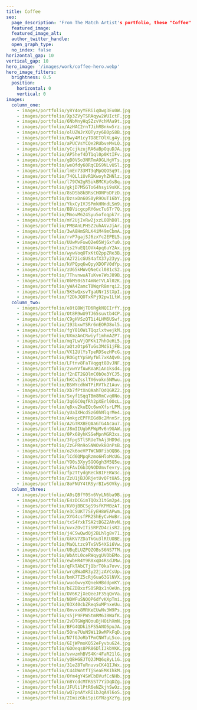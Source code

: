 ```yaml
---
title: Coffee
seo:
  page_description: 'From The Match Artist's portfolio, these "Coffee" shots helped our customers go on more dates, and for many, find the love of their life.'
  featured_image:
  featured_image_alt:
  author_twitter_handle:
  open_graph_type:
  no_index: false
horizontal_gap: 10
vertical_gap: 10
hero_image: '/images/work/coffee-hero.webp'
hero_image_filters:
  brightness: 0.5
  position:
    horizontal: 0
    vertical: 0
images:
  column_one:
    - images/portfolio/y8Y4oyYERiiqOwg3Eu0W.jpg
    - images/portfolio/Xp3ZVyTSRAqyw2WUIctF.jpg
    - images/portfolio/6NbMnyHqSZzvVchMAa9t.jpg
    - images/portfolio/AzHAC2rnTJihRBnkw5rz.jpg
    - images/portfolio/olUZWJrXQTyzy6B0pS8B.jpg
    - images/portfolio/Bwy4M1cyTD8ETOlXLg4y.jpg
    - images/portfolio/aPUCVsYCQe2RUbveMvLQ.jpg
    - images/portfolio/yCcjkzujRA6aBpOquDJA.jpg
    - images/portfolio/AP5hef4DT1ql0p0KtIFv.jpg
    - images/portfolio/gB0VSo3NRTmA9GLHgVTs.jpg
    - images/portfolio/weQfdy60RqCDS9NLvUSl.jpg
    - images/portfolio/lmEn733MT3qMpQQOSq9t.jpg
    - images/portfolio/74QLliUvR1KwoyhZHNlz.jpg
    - images/portfolio/l79CW2gR5ikBMCKpGsBq.jpg
    - images/portfolio/gkjD7MSGTo64hsyi9sKK.jpg
    - images/portfolio/8sDSb8kBRsCHONPoDFzD.jpg
    - images/portfolio/DzsxDn60S0yR9OuT16bY.jpg
    - images/portfolio/YkxCy1VJSPmkHNndLSm9.jpg
    - images/portfolio/BBVicgcpRY6wcTu6Tr7Q.jpg
    - images/portfolio/MmovM624Syu5ofoqpk7r.jpg
    - images/portfolio/mY2UjIvRw2jxzLOBhD8l.jpg
    - images/portfolio/PMBAnLPHSZ2uhAVvJjAr.jpg
    - images/portfolio/3wA8HmSRLK4iM49mCbmA.jpg
    - images/portfolio/rvP7gajSJ6zxYc2EPEL5.jpg
    - images/portfolio/UUwMvFowQ2e05WjGxfu0.jpg
    - images/portfolio/is2YuEQ1OVk4pq6uY2Ax.jpg
    - images/portfolio/wywVoqOTxKtO2ppZRe3B.jpg
    - images/portfolio/A272icGUS4afX37y23yy.jpg
    - images/portfolio/kVPQpq6wQpyXDOFV0dYp.jpg
    - images/portfolio/zU65kHWvQNeCcl081cS2.jpg
    - images/portfolio/7ThvnwuATuKve7WoJ89B.jpg
    - images/portfolio/0bM50s5T4mNeTVLAl02K.jpg
    - images/portfolio/yWA4ZamcT0WqrR8mrqi2.jpg
    - images/portfolio/5K5wQxsvTgaUNr1StXpI.jpg
    - images/portfolio/f2DkJQOTxKPj92pw1LtW.jpg
  column_two:
    - images/portfolio/e8tQ8WjTD6RgkNQEIrfY.jpg
    - images/portfolio/Ot8R9wU9TJ65suvtb4CP.jpg
    - images/portfolio/C9gHVSzQT1i4LHM6USwf.jpg
    - images/portfolio/193bxwYSRr6nEORO8ol5.jpg
    - images/portfolio/fgY810WiTQqzlxtwejkM.jpg
    - images/portfolio/UXmzAnCRwiyf1mhmAZP7.jpg
    - images/portfolio/mq7LwVjQFKk17hhOeHi5.jpg
    - images/portfolio/aQtzOtp6TuGs3MdS1jFB.jpg
    - images/portfolio/VX12UlYsTpeRDSezHPcG.jpg
    - images/portfolio/ROGgtYpSWyfWl7xKAQv0.jpg
    - images/portfolio/LFtnv8FaTVqgqt8BvJNF.jpg
    - images/portfolio/2vwYVfAwRVaRiAn1ksd4.jpg
    - images/portfolio/f2nET2GQlmC0bOe3YCJ5.jpg
    - images/portfolio/hKCvZsslTX6vokn5NMwu.jpg
    - images/portfolio/BSWYcdhWTPiRVTkZ1Auv.jpg
    - images/portfolio/Xb7fPtXnQAahTQdQGRZ2.jpg
    - images/portfolio/Sxyf1SqqTBm8RmCvq0No.jpg
    - images/portfolio/3q6GC0qfRh2pXErl0OcL.jpg
    - images/portfolio/q8xv2kuEQc6wnXfsrLPM.jpg
    - images/portfolio/yUaIXHcdSz60hNlqrMe4.jpg
    - images/portfolio/4mkgzEPFRIGd8c2MnnSr.jpg
    - images/portfolio/A2GTRXBEQAaGTG4Acau7.jpg
    - images/portfolio/J8mIIUgbRFWpMv6n9GAW.jpg
    - images/portfolio/0Px68yhKSSeMpnMGR3xs.jpg
    - images/portfolio/3fpgSTlSRUeThAj3HD9d.jpg
    - images/portfolio/ZzGPRn9oSNWOvk8OnPsB.jpg
    - images/portfolio/o2k6oeVPTWCN0FibOQB6.jpg
    - images/portfolio/lCd6QMpqRzmo6HloMcUG.jpg
    - images/portfolio/YO0s3XyySGOGgh3M5Q5e.jpg
    - images/portfolio/sFAvIGb3QNODUmvfevry.jpg
    - images/portfolio/fp2TtydgReCkBIFEKW3c.jpg
    - images/portfolio/ZzU1jBJORjetUvQFtUA5.jpg
    - images/portfolio/8oFNUY4tRSyrBIwSOVky.jpg
  column_three:
    - images/portfolio/A0sQBfY0Sn6VyLN6ba9B.jpg
    - images/portfolio/E4zDCGimTQOx31tGm2p4.jpg
    - images/portfolio/KV0jBBCSgS9sfKPMBzAT.jpg
    - images/portfolio/e3CSUKT7SEyEH8WEAPwm.jpg
    - images/portfolio/XYG4csfPR2ShEyCvHoBr.jpg
    - images/portfolio/txS4YxkTSA2tBGZ2AhvN.jpg
    - images/portfolio/uvxZOvITiSRPZD4cisR2.jpg
    - images/portfolio/j4CSwQwdQj2BLhlg8v71.jpg
    - images/portfolio/GkKV7ZDaTkGu3lRtUOBE.jpg
    - images/portfolio/MaQLtzc9TxSV54XSi6Vw.jpg
    - images/portfolio/UBqELUZPQZOBsS6NS7TM.jpg
    - images/portfolio/WbAtL0ceRWqygUVObEMo.jpg
    - images/portfolio/ewbHR4Y9R8xqD4RsdJMw.jpg
    - images/portfolio/qFkTAbCTjObrT0ka7ovv.jpg
    - images/portfolio/wrq8WaOR3y22jzAYCsUp.jpg
    - images/portfolio/bmK7TZ5cRj6ua63GlNVX.jpg
    - images/portfolio/wuoGwvyXQnekHBddpnKY.jpg
    - images/portfolio/bEZDBxxfS0SRQx1nOeUn.jpg
    - images/portfolio/OV6K2jXeQeeJF35qQvVa.jpg
    - images/portfolio/NOWFuSNOQP6dfvKXpTmi.jpg
    - images/portfolio/03X40cbZReqSuMPnxeUu.jpg
    - images/portfolio/8mvxx8MRKeEUwNv3W9Ps.jpg
    - images/portfolio/s5jP9FPWStmRM6IBWafK.jpg
    - images/portfolio/2vDTGWgNQouBjHOihXmN.jpg
    - images/portfolio/BFG4QDkiSFS5ANO5puJA.jpg
    - images/portfolio/5One7UuNSWi19wMPkFqD.jpg
    - images/portfolio/N7fGJoRbTPmCNWTuLSco.jpg
    - images/portfolio/GIjWPmoKQ52eFyvbuG24.jpg
    - images/portfolio/GOOeqs8PR86DlIJkbVKK.jpg
    - images/portfolio/svwzmhBVS4Kr4FaR21lG.jpg
    - images/portfolio/yQBHGEJTQ2JMQ6q8yL1G.jpg
    - images/portfolio/31eZ8TuRnuvsCK4QIJWx.jpg
    - images/portfolio/C44bWntfTjSeaEMXIhkM.jpg
    - images/portfolio/OYm4gY4SWCbBVufCcNHb.jpg
    - images/portfolio/nBYcdcMTRSST7YiDqDZg.jpg
    - images/portfolio/JFUlilPtR6eNZkjhSwOz.jpg
    - images/portfolio/wQ7pnAYxRIibJqA4l6oS.jpg
    - images/portfolio/2ImizGbiSpiGYNzgXzYg.jpg
---
```

